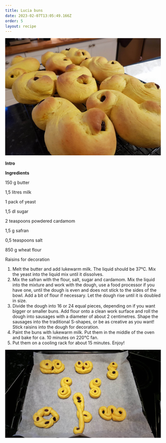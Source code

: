 ```yaml
---
title: Lucia buns
date: 2023-02-07T13:05:49.166Z
order: 5
layout: recipe
---
```

![](../uploads/329858308_920890952431910_8125871654744726509_n.jpg)

**Intro**



**Ingredients**

150 g butter

1,5 litres milk

1 pack of yeast

1,5 dl sugar

2 teaspoons powdered cardamom

1,5 g safran 

0,5 teaspoons salt

850 g wheat flour

Raisins for decoration



1. Melt the butter and add lukewarm milk. The liquid should be 37℃. Mix the yeast into the liquid mix until it dissolves. 
2. Mix the safran with the flour, salt, sugar and cardamom. Mix the liquid into the mixture and work with the dough, use a food processor if you have one, until the dough is even and does not stick to the sides of the bowl. Add a bit of flour if necessary. Let the dough rise until it is doubled in size. 
3. Divide the dough into 16 or 24 equal pieces, depending on if you want bigger or smaller buns. Add flour onto a clean work surface and roll the dough into sausages with a diameter of about 2 centimetres. Shape the sausages into the traditional S-shapes, or be as creative as you want! Stick raisins into the dough for decoration. 
4. Paint the buns with lukewarm milk. Put them in the middle of the oven and bake for ca. 10 minutes on 220℃ fan. 
5. Put them on a cooling rack for about 15 minutes. Enjoy!



![](../uploads/328875161_716324039950652_3087896517866004303_n.jpg)